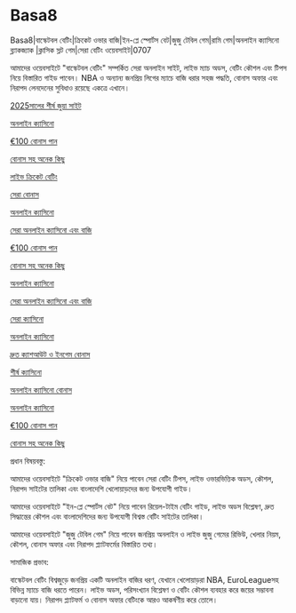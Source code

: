 # Basa8

Basa8|বাস্কেটবল বেটিং|ক্রিকেট ওভার বাজি|ইন-প্লে স্পোর্টস বেট|জুজু টেবিল গেম|রামি গেম|অনলাইন ক্যাসিনো ব্ল্যাকজ্যাক |ক্লাসিক স্লট গেম|সেরা বেটিং ওয়েবসাইট|0707

আমাদের ওয়েবসাইটে "বাস্কেটবল বেটিং" সম্পর্কিত সেরা অনলাইন সাইট, লাইভ ম্যাচ অডস, বেটিং কৌশল এবং টিপস নিয়ে বিস্তারিত গাইড পাবেন। NBA ও অন্যান্য জনপ্রিয় লিগের ম্যাচে বাজি ধরার সহজ পদ্ধতি, বোনাস অফার এবং নিরাপদ লেনদেনের সুবিধাও রয়েছে একত্রে এখানে।

<a href="https://basa8now.com/">2025সালের শীর্ষ জুয়া সাইট</a>

<a href="https://basa8now.net/">অনলাইন ক্যাসিনো </a>

<a href="https://basa8pro.com/">€100 বোনাস পান</a>

<a href="https://basa8pro.net/">বোনাস সহ অনেক কিছু</a>

<a href="https://basa8uk.com/">লাইভ ক্রিকেট বেটিং</a>

<a href="https://basa8uk.net/">সেরা বোনাস</a>

<a href="https://basa8hub.com/">অনলাইন ক্যাসিনো</a>

<a href="https://basa8hub.net/">সেরা অনলাইন ক্যাসিনো এবং বাজি</a>

<a href="https://basa8pro.com/">€100 বোনাস পান</a>

<a href="https://basa8pro.net/">বোনাস সহ অনেক কিছু</a>

<a href="https://basa8hub.com/">অনলাইন ক্যাসিনো</a>

<a href="https://basa8hub.net/">সেরা অনলাইন ক্যাসিনো এবং বাজি</a>

<a href="https://basa8vip.com/">সেরা ক্যাসিনো</a>

<a href="https://basa8sx.com/">অনলাইন ক্যাসিনো</a>

<a href="https://basa8sx.net/">দ্রুত ক্যাশআউট ও ইনগেম বোনাস</a>

<a href="https://basa8wap.net/">শীর্ষ ক্যাসিনো</a>

<a href="https://basa8wap.com/">অনলাইন ক্যাসিনো বোনাস</a>

<a href="https://basa8now.net/">অনলাইন ক্যাসিনো </a>

<a href="https://basa8pro.com/">€100 বোনাস পান</a>

<a href="https://basa8pro.net/">বোনাস সহ অনেক কিছু</a>

প্রধান বিষয়বস্তু:

আমাদের ওয়েবসাইটে "ক্রিকেট ওভার বাজি" নিয়ে পাবেন সেরা বেটিং টিপস, লাইভ ওভারভিত্তিক অডস, কৌশল, নিরাপদ সাইটের তালিকা এবং বাংলাদেশি খেলোয়াড়দের জন্য উপযোগী গাইড।

আমাদের ওয়েবসাইটে "ইন-প্লে স্পোর্টস বেট" নিয়ে পাবেন রিয়েল-টাইম বেটিং গাইড, লাইভ অডস বিশ্লেষণ, দ্রুত সিদ্ধান্তের কৌশল এবং বাংলাদেশিদের জন্য উপযোগী বিশ্বস্ত বেটিং সাইটের তালিকা।

আমাদের ওয়েবসাইটে "জুজু টেবিল গেম" নিয়ে পাবেন জনপ্রিয় অনলাইন ও লাইভ জুজু গেমের রিভিউ, খেলার নিয়ম, কৌশল, বোনাস অফার এবং নিরাপদ প্ল্যাটফর্মের বিস্তারিত তথ্য।

সামাজিক প্রভাব:

বাস্কেটবল বেটিং বিশ্বজুড়ে জনপ্রিয় একটি অনলাইন বাজির ধরণ, যেখানে খেলোয়াড়রা NBA, EuroLeagueসহ বিভিন্ন ম্যাচে বাজি ধরতে পারেন। লাইভ অডস, পরিসংখ্যান বিশ্লেষণ ও বেটিং কৌশল ব্যবহার করে জয়ের সম্ভাবনা বাড়ানো যায়। নিরাপদ প্ল্যাটফর্ম ও বোনাস অফার বেটিংকে আরও আকর্ষণীয় করে তোলে।

